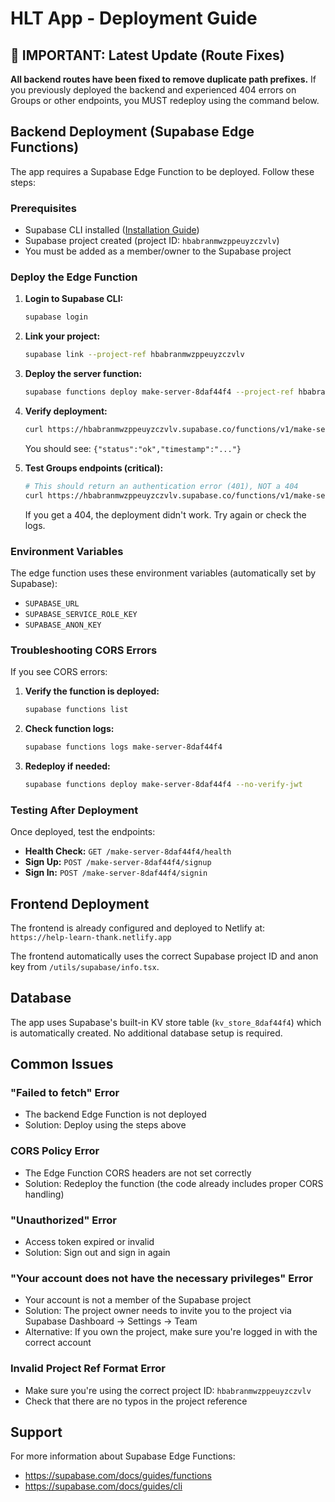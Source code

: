 # HLT App - Deployment Guide

## 🚀 IMPORTANT: Latest Update (Route Fixes)

**All backend routes have been fixed to remove duplicate path prefixes.** If you previously deployed the backend and experienced 404 errors on Groups or other endpoints, you MUST redeploy using the command below.

## Backend Deployment (Supabase Edge Functions)

The app requires a Supabase Edge Function to be deployed. Follow these steps:

### Prerequisites
- Supabase CLI installed ([Installation Guide](https://supabase.com/docs/guides/cli/getting-started))
- Supabase project created (project ID: `hbabranmwzppeuyzczvlv`)
- You must be added as a member/owner to the Supabase project

### Deploy the Edge Function

1. **Login to Supabase CLI:**
   ```bash
   supabase login
   ```

2. **Link your project:**
   ```bash
   supabase link --project-ref hbabranmwzppeuyzczvlv
   ```

3. **Deploy the server function:**
   ```bash
   supabase functions deploy make-server-8daf44f4 --project-ref hbabranmwzppeuyzczvlv
   ```

4. **Verify deployment:**
   ```bash
   curl https://hbabranmwzppeuyzczvlv.supabase.co/functions/v1/make-server-8daf44f4/health
   ```
   
   You should see: `{"status":"ok","timestamp":"..."}`

5. **Test Groups endpoints (critical):**
   ```bash
   # This should return an authentication error (401), NOT a 404
   curl https://hbabranmwzppeuyzczvlv.supabase.co/functions/v1/make-server-8daf44f4/groups
   ```
   
   If you get a 404, the deployment didn't work. Try again or check the logs.

### Environment Variables

The edge function uses these environment variables (automatically set by Supabase):
- `SUPABASE_URL`
- `SUPABASE_SERVICE_ROLE_KEY`
- `SUPABASE_ANON_KEY`

### Troubleshooting CORS Errors

If you see CORS errors:

1. **Verify the function is deployed:**
   ```bash
   supabase functions list
   ```

2. **Check function logs:**
   ```bash
   supabase functions logs make-server-8daf44f4
   ```

3. **Redeploy if needed:**
   ```bash
   supabase functions deploy make-server-8daf44f4 --no-verify-jwt
   ```

### Testing After Deployment

Once deployed, test the endpoints:

- **Health Check:** `GET /make-server-8daf44f4/health`
- **Sign Up:** `POST /make-server-8daf44f4/signup`
- **Sign In:** `POST /make-server-8daf44f4/signin`

## Frontend Deployment

The frontend is already configured and deployed to Netlify at:
`https://help-learn-thank.netlify.app`

The frontend automatically uses the correct Supabase project ID and anon key from `/utils/supabase/info.tsx`.

## Database

The app uses Supabase's built-in KV store table (`kv_store_8daf44f4`) which is automatically created. No additional database setup is required.

## Common Issues

### "Failed to fetch" Error
- The backend Edge Function is not deployed
- Solution: Deploy using the steps above

### CORS Policy Error
- The Edge Function CORS headers are not set correctly
- Solution: Redeploy the function (the code already includes proper CORS handling)

### "Unauthorized" Error
- Access token expired or invalid
- Solution: Sign out and sign in again

### "Your account does not have the necessary privileges" Error
- Your account is not a member of the Supabase project
- Solution: The project owner needs to invite you to the project via Supabase Dashboard → Settings → Team
- Alternative: If you own the project, make sure you're logged in with the correct account

### Invalid Project Ref Format Error
- Make sure you're using the correct project ID: `hbabranmwzppeuyzczvlv`
- Check that there are no typos in the project reference

## Support

For more information about Supabase Edge Functions:
- https://supabase.com/docs/guides/functions
- https://supabase.com/docs/guides/cli
